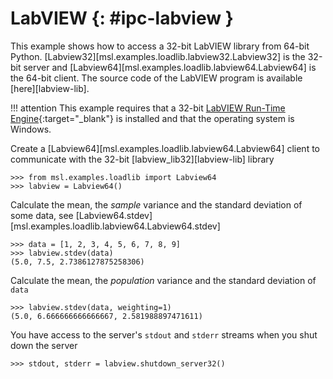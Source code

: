 # LabVIEW {: #ipc-labview }

This example shows how to access a 32-bit LabVIEW library from 64-bit Python. [Labview32][msl.examples.loadlib.labview32.Labview32] is the 32-bit server and [Labview64][msl.examples.loadlib.labview64.Labview64] is the 64-bit client. The source code of the LabVIEW program is available [here][labview-lib].

!!! attention
    This example requires that a 32-bit [LabVIEW Run-Time Engine]{:target="_blank"} is installed and that the operating system is Windows.

Create a [Labview64][msl.examples.loadlib.labview64.Labview64] client to communicate with the 32-bit [labview_lib32][labview-lib] library

<!-- invisible-code-block: pycon
>>> SKIP_LABVIEW32()
-->

```pycon
>>> from msl.examples.loadlib import Labview64
>>> labview = Labview64()

```

Calculate the mean, the *sample* variance and the standard deviation of some data, see [Labview64.stdev][msl.examples.loadlib.labview64.Labview64.stdev]

```pycon
>>> data = [1, 2, 3, 4, 5, 6, 7, 8, 9]
>>> labview.stdev(data)
(5.0, 7.5, 2.7386127875258306)

```

Calculate the mean, the *population* variance and the standard deviation of `data`

```pycon
>>> labview.stdev(data, weighting=1)
(5.0, 6.666666666666667, 2.581988897471611)

```

You have access to the server's `stdout` and `stderr` streams when you shut down the server

```pycon
>>> stdout, stderr = labview.shutdown_server32()

```

[LabVIEW Run-Time Engine]: https://www.ni.com/en/support/downloads/software-products/download.labview-runtime.html
[SYSTEMTIME]: https://docs.microsoft.com/en-us/windows/win32/api/minwinbase/ns-minwinbase-systemtime
